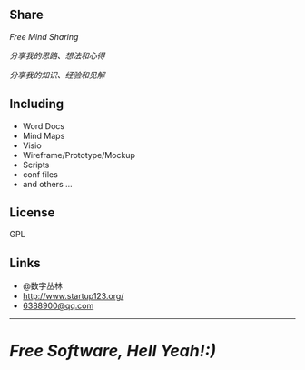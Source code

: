 ## Share
*Free Mind Sharing*

*分享我的思路、想法和心得*

*分享我的知识、经验和见解*

## Including
- Word Docs
- Mind Maps
- Visio
- Wireframe/Prototype/Mockup
- Scripts
- conf files
- and others ...

## License
GPL


## Links
- @数字丛林
- <http://www.startup123.org/>
- <6388900@qq.com>

---
*Free Software, Hell Yeah!:)*
==




